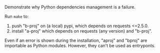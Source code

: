 Demonstrate why Python dependencies management is a failure.

Run `make` to:

1. push "b-proj" on (a local) pypi, which depends on requests <=2.5.0.
2. install "a-proj" which depends on requests (any version) and "b-proj".

Even if an error is shown during the installation, "aproj" and "bproj" are
importable as Python modules. However, they can't be used as entryponts.
